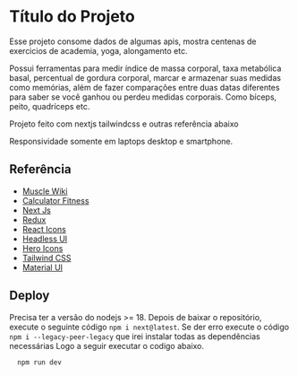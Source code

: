 
# Título do Projeto

Esse projeto consome dados de algumas apis, mostra centenas de exercicios de academia, yoga, alongamento etc.

Possui ferramentas para medir índice de massa corporal, taxa metabólica basal, percentual de gordura corporal, marcar e armazenar suas medidas como memórias, além de fazer comparações entre duas datas diferentes para saber se você ganhou ou perdeu medidas corporais. Como bíceps, peito, quadríceps etc.

Projeto feito com nextjs tailwindcss e outras referência abaixo

Responsividade somente em laptops desktop e smartphone.


## Referência

 - [Muscle Wiki](https://rapidapi.com/rahulbanerjee26/api/musclewiki/)
 - [Calculator Fitness](https://rapidapi.com/bejjaothmane/api/mega-fitness-calculator1/)
 - [Next Js](https://nextjs.org/)
 - [Redux](https://redux.js.org/)
 - [React Icons](https://react-icons.github.io/react-icons/)
 - [Headless UI](https://headlessui.com/)
 - [Hero Icons](https://heroicons.com/)
 - [Tailwind CSS](https://tailwinheadlessuidcss.com/)
 - [Material UI](https://mui.com/)


## Deploy

Precisa ter a versão do nodejs >= 18.
Depois de baixar o repositório, execute o seguinte código `npm i next@latest`.
Se der erro execute o código `npm i --legacy-peer-legacy` que irei instalar todas as dependências necessárias
Logo a seguir executar o codigo abaixo.

```bash
  npm run dev
```
